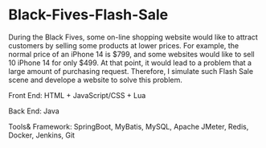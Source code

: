 # Black-Fives-Flash-Sale

During the Black Fives, some on-line shopping website would like to attract customers by selling some products at lower prices.
For example, the normal price of an iPhone 14 is $799, and some websites would like to sell 10 iPhone 14 for only $499. At that
point, it would lead to a problem that a large amount of purchasing request. Therefore, I simulate such Flash Sale scene and
develope a website to solve this problem.

Front End: HTML + JavaScript/CSS + Lua

Back End: Java

Tools& Framework: SpringBoot, MyBatis, MySQL, Apache JMeter, Redis, Docker, Jenkins, Git
